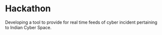 # Hackathon
 Developing a tool to provide for real time feeds of cyber incident pertaining to Indian Cyber Space.
